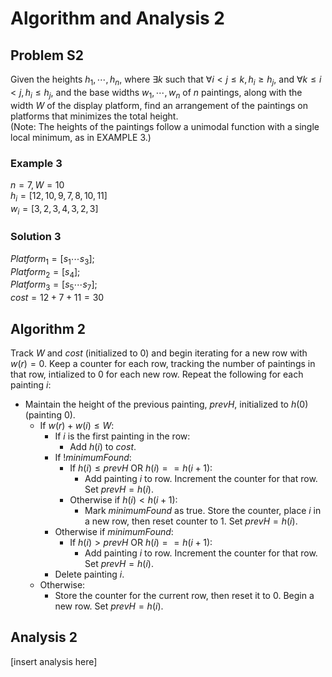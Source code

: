 # Algorithm and Analysis 2

## Problem S2
Given the heights $h_1, \cdots, h_n$, where $\exists k$ such that $\forall i < j \leq k, h_i \geq h_j$, and $\forall k \leq i < j, h_i \leq h_j$, and the base widths $w_1, \cdots, w_n$ of $n$ paintings, along with the width $W$ of the display platform, find an arrangement of the paintings on platforms that minimizes the total height.\
(Note: The heights of the paintings follow a unimodal function with a single local minimum, as in EXAMPLE 3.) 

### Example 3
$n = 7, W = 10$\
$h_i = [12, 10, 9, 7, 8, 10, 11]$\
$w_i = [3, 2, 3, 4, 3, 2, 3]$

### Solution 3
$Platform_1 = [s_1 \cdots s_3];$\
$Platform_2 = [s_4];$\
$Platform_3 = [s_5 \cdots s_7];$\
$cost = 12 + 7 + 11 = 30$

## Algorithm 2
Track $W$ and $cost$ (initialized to $0$) and begin iterating for a new row with $w(r) = 0$. Keep a counter for each row, tracking the number of paintings in that row, intialized to $0$ for each new row. Repeat the following for each painting $i$:
- Maintain the height of the previous painting, $prevH$, initialized to $h(0)$ (painting $0$). 
    - If $w(r) + w(i) \leq W$:
        - If $i$ is the first painting in the row:
            - Add $h(i)$ to $cost$. 
        - If $!minimumFound$:
            - If $h(i) \leq prevH$ OR $h(i) == h(i+1)$:
                - Add painting $i$ to row. Increment the counter for that row. Set $prevH = h(i)$.
            - Otherwise if $h(i) < h(i+1)$:
                - Mark $minimumFound$ as true. Store the counter, place $i$ in a new row, then reset counter to $1$. Set $prevH = h(i)$.
        - Otherwise if $minimumFound$:
            - If $h(i) > prevH$ OR $h(i) == h(i+1)$:
                - Add painting $i$ to row. Increment the counter for that row. Set $prevH = h(i)$.
        - Delete painting $i$.
    - Otherwise:
        - Store the counter for the current row, then reset it to $0$. Begin a new row. Set $prevH = h(i)$.

## Analysis 2
[insert analysis here]